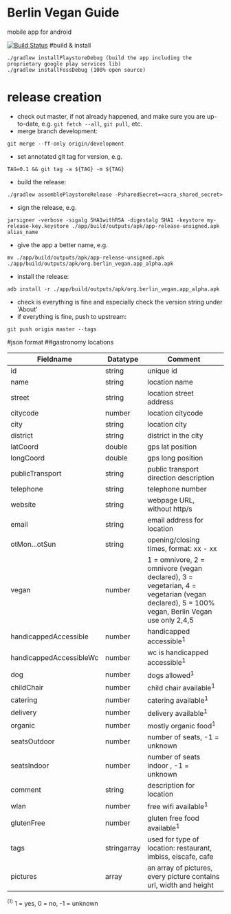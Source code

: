 # Berlin Vegan Guide
mobile app for android

[![Build Status](https://travis-ci.org/Berlin-Vegan/berlin-vegan-guide.svg?branch=development)](https://travis-ci.org/Berlin-Vegan/berlin-vegan-guide)
#build & install

```
./gradlew installPlaystoreDebug (build the app including the proprietary google play services lib)
./gradlew installFossDebug (100% open source)
```

# release creation

* check out master, if not already happened, and make sure you are up-to-date, e.g. `git fetch --all`, `git pull`, etc.
* merge branch development:
```
git merge --ff-only origin/development
```
* set annotated git tag for version, e.g.
```
TAG=0.1 && git tag -a ${TAG} -m ${TAG}
```
* build the release:
```
./gradlew assemblePlaystoreRelease -PsharedSecret=<acra_shared_secret>
```
* sign the release, e.g.
```
jarsigner -verbose -sigalg SHA1withRSA -digestalg SHA1 -keystore my-release-key.keystore ./app/build/outputs/apk/app-release-unsigned.apk alias_name
```
* give the app a better name, e.g.
```
mv ./app/build/outputs/apk/app-release-unsigned.apk ./app/build/outputs/apk/org.berlin_vegan.app_alpha.apk
```
* install the release:
```
adb install -r ./app/build/outputs/apk/org.berlin_vegan.app_alpha.apk
```
* check is everything is fine and especially check the version string under 'About'
* if everything is fine, push to upstream:
```
git push origin master --tags
```

#json format
##gastronomy locations

Fieldname               | Datatype    | Comment
----------------------- | ----------- | -------
id                      | string      | unique id
name                    | string      | location name
street                  | string      | location street address
citycode                | number      | location citycode
city                    | string      | location city
district                | string      | district in the city
latCoord                | double      | gps lat position
longCoord               | double      | gps long position
publicTransport         | string      | public transport direction description
telephone               | string      | telephone number
website                 | string      | webpage URL, without http/s
email                   | string      | email address for location
otMon...otSun           | string      | opening/closing times, format: xx - xx
vegan                   | number      | 1 = omnivore, 2 = omnivore (vegan declared), 3 = vegetarian, 4 = vegetarian (vegan declared), 5 = 100% vegan, Berlin Vegan use only 2,4,5
handicappedAccessible   | number      | handicapped accessible<sup>1</sup>
handicappedAccessibleWc | number      | wc is handicapped accessible<sup>1</sup>
dog                     | number      | dogs allowed<sup>1</sup>
childChair              | number      | child chair available<sup>1</sup>
catering                | number      | catering available<sup>1</sup>
delivery                | number      | delivery available<sup>1</sup>
organic                 | number      | mostly organic food<sup>1</sup>
seatsOutdoor            | number      | number of seats, -1 = unknown
seatsIndoor             | number      | number of seats indoor , -1 = unknown
comment                 | string      | description for location
wlan                    | number      | free wifi available<sup>1</sup>
glutenFree              | number      | gluten free food available<sup>1</sup>
tags                    | stringarray | used for type of location: restaurant, imbiss, eiscafe, cafe
pictures                | array       | an array of pictures, every picture contains url, width and height

<sup>(1)</sup> 1 = yes, 0 = no, -1 = unknown
